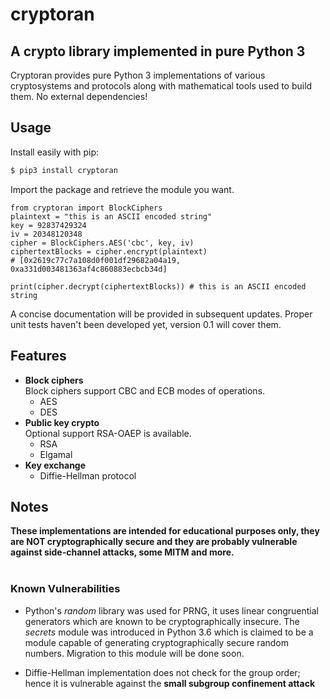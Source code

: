 # cryptoran
<h2>A crypto library implemented in pure Python 3</h2>
Cryptoran provides pure Python 3 implementations of various cryptosystems and protocols along with mathematical tools used to build them. No external dependencies!

## Usage

Install easily with pip:
```bash
$ pip3 install cryptoran
```

Import the package and retrieve the module you want.

```python3
from cryptoran import BlockCiphers
plaintext = "this is an ASCII encoded string"
key = 92837429324
iv = 20348120348
cipher = BlockCiphers.AES('cbc', key, iv)
ciphertextBlocks = cipher.encrypt(plaintext)
# [0x2619c77c7a108d0f001df29682a04a19, 0xa331d003481363af4c860883ecbcb34d]

print(cipher.decrypt(ciphertextBlocks)) # this is an ASCII encoded string
```

A concise documentation will be provided in subsequent updates. Proper unit tests haven't been developed yet, version 0.1 will cover them.

## Features

* __Block ciphers__  
Block ciphers support CBC and ECB modes of operations.
  * AES
  * DES
* __Public key crypto__  
Optional support RSA-OAEP is available.
  * RSA
  * Elgamal
* __Key exchange__
  * Diffie-Hellman protocol

## Notes

__These implementations are intended for educational purposes only, they are NOT cryptographically secure and they are probably vulnerable against side-channel attacks, some MITM and more.__<br/><br/>

### Known Vulnerabilities

* Python's <i>random</i> library was used for PRNG, it uses linear congruential generators which are known to be cryptographically insecure. The *secrets* module was introduced in Python 3.6 which is claimed to be a module capable of generating cryptographically secure random numbers. Migration to this module will be done soon.

* Diffie-Hellman implementation does not check for the group order; hence it is vulnerable against the __small subgroup confinement attack__
